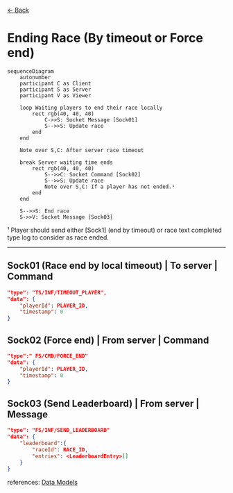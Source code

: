 [<- Back](../index.md)

# Ending Race (By timeout or Force end)

```mermaid
sequenceDiagram
    autonumber
    participant C as Client
    participant S as Server
    participant V as Viewer

    loop Waiting players to end their race locally
        rect rgb(40, 40, 40)
            C->>S: Socket Message [Sock01]
            S-->>S: Update race
        end
    end

    Note over S,C: After server race timeout

    break Server waiting time ends
        rect rgb(40, 40, 40)
            S-->>C: Socket Command [Sock02]
            S-->>S: Update race
            Note over S,C: If a player has not ended.¹
        end
    end

    S-->>S: End race
    S->>V: Socket Message [Sock03]
```

¹ Player should send either [Sock1] (end by timeout) or race text completed type log to consider as race ended.

---

## Sock01 (Race end by local timeout) | To server | Command

```json
"type": "TS/INF/TIMEOUT_PLAYER",
"data": {
    "playerId": PLAYER_ID,
    "timestamp": 0
}
```

## Sock02 (Force end) | From server | Command

```json
"type":" FS/CMD/FORCE_END"
"data": {
    "playerId": PLAYER_ID,
    "timestamp": 0
}

```

## Sock03 (Send Leaderboard) | From server | Message

```json
"type": "FS/INF/SEND_LEADERBOARD"
"data": {
    "leaderboard":{
        "raceId": RACE_ID,
        "entries": <LeaderboardEntry>[]
    }
}
```

references: [Data Models](../../../../libs/models/src/lib/sockets)

